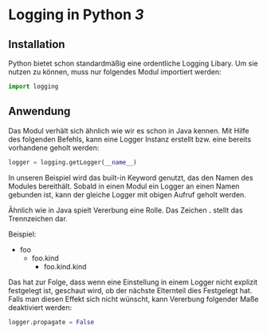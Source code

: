 # Logging in Python *3*

## Installation
Python bietet schon standardmäßig eine ordentliche Logging Libary. Um sie nutzen zu können, muss nur folgendes Modul importiert werden:

```py
import logging
```

## Anwendung
Das Modul verhält sich ähnlich wie wir es schon in Java kennen. Mit Hilfe des folgenden Befehls, kann eine Logger Instanz erstellt bzw. eine bereits vorhandene geholt werden:
```py
logger = logging.getLogger(__name__)
```

In unseren Beispiel wird das built-in Keyword genutzt, das den Namen des Modules bereithält. Sobald in einen Modul ein Logger an einen Namen gebunden ist, kann der gleiche Logger mit obigen Aufruf geholt werden. 

Ähnlich wie in Java spielt Vererbung eine Rolle. Das Zeichen **.** stellt das Trennzeichen dar.

Beispiel: 

- foo
    - foo.kind
        - foo.kind.kind


Das hat zur Folge, dass wenn eine Einstellung in einem Logger nicht explizit festgelegt ist, geschaut wird, ob der nächste Elternteil dies Festgelegt hat.
Falls man diesen Effekt sich nicht wünscht, kann Vererbung folgender Maße deaktiviert werden:

```py
logger.propagate = False
```
